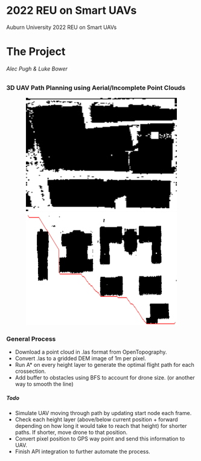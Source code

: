 # 2022 REU on Smart UAVs
Auburn University 2022 REU on Smart UAVs

# The Project

###### Alec Pugh & Luke Bower

### 3D UAV Path Planning using Aerial/Incomplete Point Clouds

<p align="center">
  <img src="code/cross4.gif" width="400" height="300" >
  <img src="images/cross_auburn.gif" width="400" height="300" >
</p>

### General Process

* Download a point cloud in .las format from OpenTopography.
* Convert .las to a gridded DEM image of 1m per pixel.
* Run A* on every height layer to generate the optimal flight path for each crossection.
* Add buffer to obstacles using BFS to account for drone size. (or another way to smooth the line)
##### Todo
* Simulate UAV moving through path by updating start node each frame.
* Check each height layer (above/below current position + forward depending on how long it would take to reach that height) for shorter paths. If shorter, move drone to that position.
* Convert pixel position to GPS way point and send this information to UAV.
* Finish API integration to further automate the process.

#

